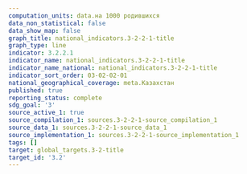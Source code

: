 ```yaml
---
computation_units: data.на 1000 родившихся
data_non_statistical: false
data_show_map: false
graph_title: national_indicators.3-2-2-1-title
graph_type: line
indicator: 3.2.2.1
indicator_name: national_indicators.3-2-2-1-title
indicator_name_national: national_indicators.3-2-2-1-title
indicator_sort_order: 03-02-02-01
national_geographical_coverage: meta.Казахстан
published: true
reporting_status: complete
sdg_goal: '3'
source_active_1: true
source_compilation_1: sources.3-2-2-1-source_compilation_1
source_data_1: sources.3-2-2-1-source_data_1
source_implementation_1: sources.3-2-2-1-source_implementation_1
tags: []
target: global_targets.3-2-title
target_id: '3.2'
---
```

